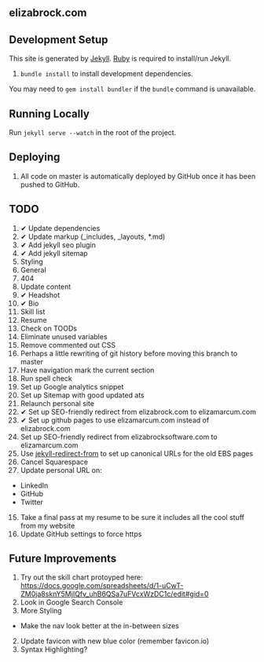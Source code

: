 elizabrock.com
--------------

## Development Setup

This site is generated by [Jekyll](http://jekyllrb.com/). [Ruby](https://www.ruby-lang.org) is required to install/run Jekyll.

1. `bundle install` to install development dependencies.

You may need to `gem install bundler` if the `bundle` command is unavailable.

## Running Locally

Run `jekyll serve --watch` in the root of the project.


## Deploying

1. All code on master is automatically deployed by GitHub once it has been pushed to GitHub.

## TODO

1. ✔ Update dependencies
2. ✔ Update markup (\_includes, \_layouts, \*.md)
3. ✔ Add jekyll seo plugin
4. ✔ Add jekyll sitemap
5. Styling
  1. General
  2. 404
6. Update content
  1. ✔ Headshot
  2. ✔ Bio
  3. Skill list
  4. Resume
7. Check on TOODs
8. Eliminate unused variables
10. Remove commented out CSS
9. Perhaps a little rewriting of git history before moving this branch to master
10. Have navigation mark the current section
8. Run spell check
9. Set up Google analytics snippet
10. Set up Sitemap with good updated ats
11. Relaunch personal site
11. ✔ Set up SEO-friendly redirect from elizabrock.com to elizamarcum.com
12. ✔ Set up github pages to use elizamarcum.com instead of elizabrock.com
11. Set up SEO-friendly redirect from elizabrocksoftware.com to elizamarcum.com
12. Use [jekyll-redirect-from](https://rubygems.org/gems/jekyll-redirect-from) to set up canonical URLs for the old EBS pages
13. Cancel Squarespace
14. Update personal URL on:
  * LinkedIn
  * GitHub
  * Twitter
15. Take a final pass at my resume to be sure it includes all the cool stuff from my website
16. Update GitHub settings to force https

## Future Improvements

1. Try out the skill chart protoyped here: https://docs.google.com/spreadsheets/d/1-uCwT-ZM0ja8sknY5MjIQfv_uhB6QSa7uFVcxWzDC1c/edit#gid=0
1. Look in Google Search Console
2. More Styling
  * Make the nav look better at the in-between sizes
2. Update favicon with new blue color (remember favicon.io)
3. Syntax Highlighting?
